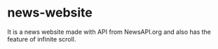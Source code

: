 # news-website
It is a news website made with API from NewsAPI.org and also has the feature of infinite scroll.
